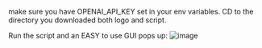 make sure you have OPENAI_API_KEY set in your env variables.
CD to the directory you downloaded both logo and script.

Run the script and an EASY to use GUI pops up:
![image](https://github.com/Drlordbasil/AutoProgrammingAITeamGUIbased/assets/126736516/6a38c9be-ab60-4ac2-86c9-7df3a93987cf)



